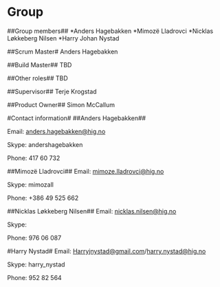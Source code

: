 # Group #
##Group members##
*Anders Hagebakken
*Mimozë Lladrovci
*Nicklas Løkkeberg Nilsen
*Harry Johan Nystad

##Scrum Master#
Anders Hagebakken

##Build Master##
TBD

##Other roles##
TBD

##Supervisor##
Terje Krogstad

##Product Owner##
Simon McCallum


#Contact information#
##Anders Hagebakken##

Email: anders.hagebakken@hig.no

Skype: andershagebakken

Phone: 417 60 732

##Mimozë Lladrovci##
Email: mimoze.lladrovci@hig.no

Skype: mimozall

Phone: +386 49 525 662

##Nicklas Løkkeberg Nilsen##
Email: nicklas.nilsen@hig.no

Skype: 

Phone: 976 06 087

#Harry Nystad#
Email: Harryjnystad@gmail.com/harry.nystad@hig.no

Skype: harry_nystad

Phone: 952 82 564